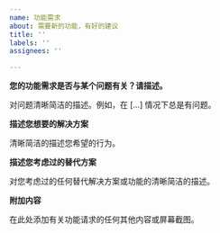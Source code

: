 ```yaml
---
name: 功能需求
about: 需要新的功能，有好的建议
title: ''
labels: ''
assignees: ''

---
```


**您的功能需求是否与某个问题有关？请描述。**

对问题清晰简洁的描述。例如，在 [...] 情况下总是有问题。

**描述您想要的解决方案**

清晰简洁的描述您希望的行为。

**描述您考虑过的替代方案**

对您考虑过的任何替代解决方案或功能的清晰简洁的描述。

**附加内容**

在此处添加有关功能请求的任何其他内容或屏幕截图。
